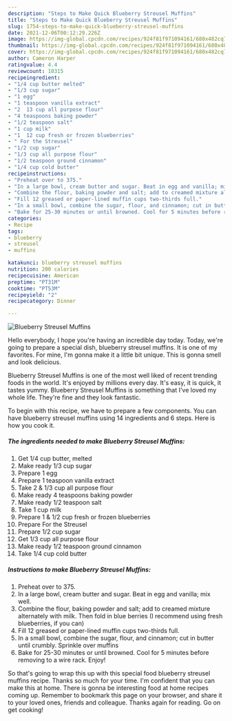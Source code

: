 ```yaml
---
description: "Steps to Make Quick Blueberry Streusel Muffins"
title: "Steps to Make Quick Blueberry Streusel Muffins"
slug: 1754-steps-to-make-quick-blueberry-streusel-muffins
date: 2021-12-06T00:12:29.226Z
image: https://img-global.cpcdn.com/recipes/924f81f971094161/680x482cq70/blueberry-streusel-muffins-recipe-main-photo.jpg
thumbnail: https://img-global.cpcdn.com/recipes/924f81f971094161/680x482cq70/blueberry-streusel-muffins-recipe-main-photo.jpg
cover: https://img-global.cpcdn.com/recipes/924f81f971094161/680x482cq70/blueberry-streusel-muffins-recipe-main-photo.jpg
author: Cameron Harper
ratingvalue: 4.4
reviewcount: 10315
recipeingredient:
- "1/4 cup butter melted"
- "1/3 cup sugar"
- "1 egg"
- "1 teaspoon vanilla extract"
- "2  13 cup all purpose flour"
- "4 teaspoons baking powder"
- "1/2 teaspoon salt"
- "1 cup milk"
- "1  12 cup fresh or frozen blueberries"
- " For the Streusel"
- "1/2 cup sugar"
- "1/3 cup all purpose flour"
- "1/2 teaspoon ground cinnamon"
- "1/4 cup cold butter"
recipeinstructions:
- "Preheat over to 375."
- "In a large bowl, cream butter and sugar. Beat in egg and vanilla; mix well."
- "Combine the flour, baking powder and salt; add to creamed mixture alternately with milk. Then fold in blue berries (I recommend using fresh blueberries, if you can)"
- "Fill 12 greased or paper-lined muffin cups two-thirds full."
- "In a small bowl, combine the sugar, flour, and cinnamon; cut in butter until crumbly. Sprinkle over muffins"
- "Bake for 25-30 minutes or until browned. Cool for 5 minutes before removing to a wire rack. Enjoy!"
categories:
- Recipe
tags:
- blueberry
- streusel
- muffins

katakunci: blueberry streusel muffins 
nutrition: 200 calories
recipecuisine: American
preptime: "PT31M"
cooktime: "PT53M"
recipeyield: "2"
recipecategory: Dinner

---
```



![Blueberry Streusel Muffins](https://img-global.cpcdn.com/recipes/924f81f971094161/680x482cq70/blueberry-streusel-muffins-recipe-main-photo.jpg)

Hello everybody, I hope you're having an incredible day today. Today, we're going to prepare a special dish, blueberry streusel muffins. It is one of my favorites. For mine, I'm gonna make it a little bit unique. This is gonna smell and look delicious.



Blueberry Streusel Muffins is one of the most well liked of recent trending foods in the world. It's enjoyed by millions every day. It's easy, it is quick, it tastes yummy. Blueberry Streusel Muffins is something that I've loved my whole life. They're fine and they look fantastic.


To begin with this recipe, we have to prepare a few components. You can have blueberry streusel muffins using 14 ingredients and 6 steps. Here is how you cook it.

<!--inarticleads1-->

##### The ingredients needed to make Blueberry Streusel Muffins:

1. Get 1/4 cup butter, melted
1. Make ready 1/3 cup sugar
1. Prepare 1 egg
1. Prepare 1 teaspoon vanilla extract
1. Take 2 &amp; 1/3 cup all purpose flour
1. Make ready 4 teaspoons baking powder
1. Make ready 1/2 teaspoon salt
1. Take 1 cup milk
1. Prepare 1 &amp; 1/2 cup fresh or frozen blueberries
1. Prepare  For the Streusel
1. Prepare 1/2 cup sugar
1. Get 1/3 cup all purpose flour
1. Make ready 1/2 teaspoon ground cinnamon
1. Take 1/4 cup cold butter




<!--inarticleads2-->

##### Instructions to make Blueberry Streusel Muffins:

1. Preheat over to 375.
1. In a large bowl, cream butter and sugar. Beat in egg and vanilla; mix well.
1. Combine the flour, baking powder and salt; add to creamed mixture alternately with milk. Then fold in blue berries (I recommend using fresh blueberries, if you can)
1. Fill 12 greased or paper-lined muffin cups two-thirds full.
1. In a small bowl, combine the sugar, flour, and cinnamon; cut in butter until crumbly. Sprinkle over muffins
1. Bake for 25-30 minutes or until browned. Cool for 5 minutes before removing to a wire rack. Enjoy!




So that's going to wrap this up with this special food blueberry streusel muffins recipe. Thanks so much for your time. I'm confident that you can make this at home. There is gonna be interesting food at home recipes coming up. Remember to bookmark this page on your browser, and share it to your loved ones, friends and colleague. Thanks again for reading. Go on get cooking!
